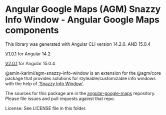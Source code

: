 Angular Google Maps (AGM) Snazzy Info Window - Angular Google Maps components
=========

This library was generated with Angular CLI version 14.2.0. AND 15.0.4


[V1.0.1](https://www.npmjs.com/package/@amin-karimi/agm-core/v/1.0.0) for Angular 14.2


[V2.0.1](https://www.npmjs.com/package/@amin-karimi/agm-core/v/2.0.0) for Angular 15.0.4



@amin-karimi/agm-snazzy-info-window is an extension for the @agm/core package that provides solutions for styleable/customizable info windows with the help of ['Snazzy Info Window'](https://github.com/Amin-Karimi/Agm-Direction).

The sources for this package are in the [angular-google-maps](https://github.com/Amin-Karimi/Agm-Direction) repository. Please file issues and pull requests against that repo.

License: See LICENSE file in this folder.
